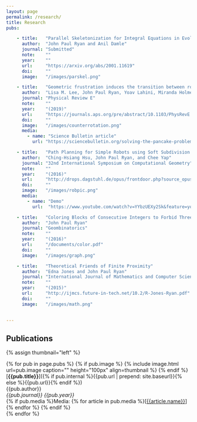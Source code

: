 ```yaml
---
layout: page
permalink: /research/
title: Research
pubs:

    - title:   "Parallel Skeletonization for Integral Equations in Evolving Multiply-Connected Domains"
      author:  "John Paul Ryan and Anil Damle"
      journal: "Submitted"
      note:    ""
      year:    ""
      url:     "https://arxiv.org/abs/2001.11619"
      doi:     ""
      image:   "/images/parskel.png"

    - title:   "Geometric frustration induces the transition between rotation and counterrotation in swirled granular media"
      author:  "Lisa M. Lee, John Paul Ryan, Yoav Lahini, Miranda Holmes-Cerfon, and Shmuel M. Rubinstein"
      journal: "Physical Review E"
      note:    ""
      year:    "(2019)"
      url:     "https://journals.aps.org/pre/abstract/10.1103/PhysRevE.100.012903"
      doi:     ""
      image:   "/images/counterrotation.png"
      media:
        - name: "Science Bulletin article"
          url: "https://sciencebulletin.org/solving-the-pancake-problem/"

    - title:   "Path Planning for Simple Robots using Soft Subdivision Search"
      author:  "Ching-Hsiang Hsu, John Paul Ryan, and Chee Yap"
      journal: "32nd International Symposium on Computational Geometry"
      note:    ""
      year:    "(2016)"
      url:     "http://drops.dagstuhl.de/opus/frontdoor.php?source_opus=5960"
      doi:     ""
      image:   "/images/robpic.png"
      media:
        - name: "Demo"
          url:  "https://www.youtube.com/watch?v=YYbzUEXy2Sk&feature=youtu.be"

    - title:   "Coloring Blocks of Consecutive Integers to Forbid Three Distances"
      author:  "John Paul Ryan"
      journal: "Geombinatorics"
      note:    ""
      year:    "(2016)"
      url:     "/documents/color.pdf"
      doi:     ""
      image:   "/images/graph.png"

    - title:   "Theoretical Friends of Finite Proximity"
      author:  "Edna Jones and John Paul Ryan"
      journal: "International Journal of Mathematics and Computer Science"
      note:    ""
      year:    "(2015)"
      url:     "http://ijmcs.future-in-tech.net/10.2/R-Jones-Ryan.pdf"
      doi:     ""
      image:   "/images/math.png"

   
---
```


## Publications

{% assign thumbnail="left" %}

{% for pub in page.pubs %}
{% if pub.image %}
{% include image.html url=pub.image caption="" height="100px" align=thumbnail %}
{% endif %}
[**{{pub.title}}**]({% if pub.internal %}{{pub.url | prepend: site.baseurl}}{% else %}{{pub.url}}{% endif %})<br />
{{pub.author}}<br />
*{{pub.journal}} {{pub.year}}* <br />
{% if pub.media %}Media: {% for article in pub.media %}[[{{article.name}}]({{article.url}})]{% endfor %}
{% endif %}
 <br />
{% endfor %}

